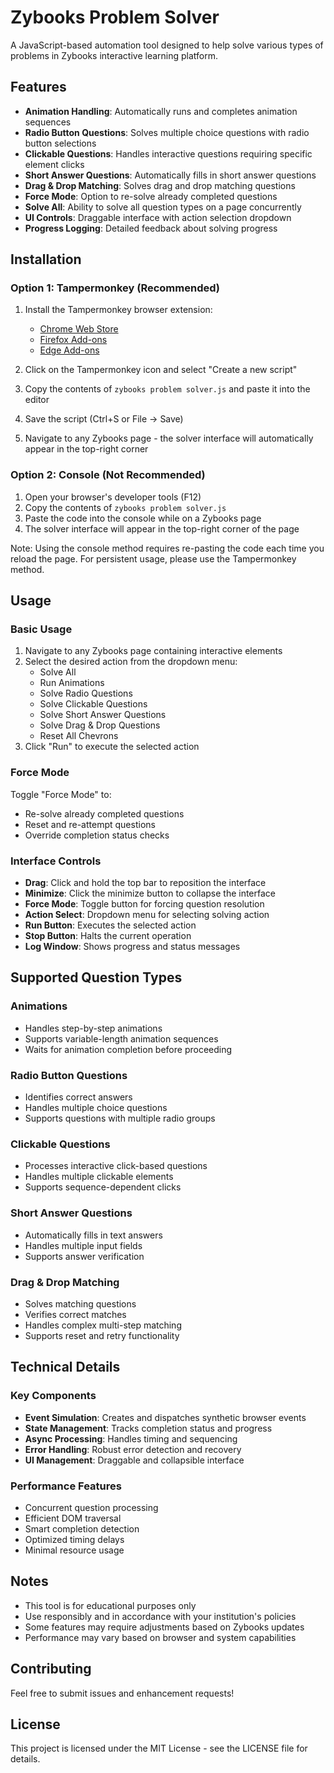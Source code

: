 # Zybooks Problem Solver

A JavaScript-based automation tool designed to help solve various types of problems in Zybooks interactive learning platform.

## Features

- **Animation Handling**: Automatically runs and completes animation sequences
- **Radio Button Questions**: Solves multiple choice questions with radio button selections
- **Clickable Questions**: Handles interactive questions requiring specific element clicks
- **Short Answer Questions**: Automatically fills in short answer questions
- **Drag & Drop Matching**: Solves drag and drop matching questions
- **Force Mode**: Option to re-solve already completed questions
- **Solve All**: Ability to solve all question types on a page concurrently
- **UI Controls**: Draggable interface with action selection dropdown
- **Progress Logging**: Detailed feedback about solving progress

## Installation

### Option 1: Tampermonkey (Recommended)

1. Install the Tampermonkey browser extension:
   - [Chrome Web Store](https://chrome.google.com/webstore/detail/tampermonkey/dhdgffkkebhmkfjojejmpbldmpobfkfo)
   - [Firefox Add-ons](https://addons.mozilla.org/en-US/firefox/addon/tampermonkey/)
   - [Edge Add-ons](https://microsoftedge.microsoft.com/addons/detail/tampermonkey/iikmkjmpaadaobahmlepeloendndfphd)

2. Click on the Tampermonkey icon and select "Create a new script"

3. Copy the contents of `zybooks problem solver.js` and paste it into the editor

4. Save the script (Ctrl+S or File -> Save)

5. Navigate to any Zybooks page - the solver interface will automatically appear in the top-right corner

### Option 2: Console (Not Recommended)

1. Open your browser's developer tools (F12)
2. Copy the contents of `zybooks problem solver.js`
3. Paste the code into the console while on a Zybooks page
4. The solver interface will appear in the top-right corner of the page
   
Note: Using the console method requires re-pasting the code each time you reload the page. For persistent usage, please use the Tampermonkey method.

## Usage

### Basic Usage

1. Navigate to any Zybooks page containing interactive elements
2. Select the desired action from the dropdown menu:
   - Solve All
   - Run Animations
   - Solve Radio Questions
   - Solve Clickable Questions
   - Solve Short Answer Questions
   - Solve Drag & Drop Questions
   - Reset All Chevrons
3. Click "Run" to execute the selected action

### Force Mode

Toggle "Force Mode" to:
- Re-solve already completed questions
- Reset and re-attempt questions
- Override completion status checks

### Interface Controls

- **Drag**: Click and hold the top bar to reposition the interface
- **Minimize**: Click the minimize button to collapse the interface
- **Force Mode**: Toggle button for forcing question resolution
- **Action Select**: Dropdown menu for selecting solving action
- **Run Button**: Executes the selected action
- **Stop Button**: Halts the current operation
- **Log Window**: Shows progress and status messages

## Supported Question Types

### Animations
- Handles step-by-step animations
- Supports variable-length animation sequences
- Waits for animation completion before proceeding

### Radio Button Questions
- Identifies correct answers
- Handles multiple choice questions
- Supports questions with multiple radio groups

### Clickable Questions
- Processes interactive click-based questions
- Handles multiple clickable elements
- Supports sequence-dependent clicks

### Short Answer Questions
- Automatically fills in text answers
- Handles multiple input fields
- Supports answer verification

### Drag & Drop Matching
- Solves matching questions
- Verifies correct matches
- Handles complex multi-step matching
- Supports reset and retry functionality

## Technical Details

### Key Components

- **Event Simulation**: Creates and dispatches synthetic browser events
- **State Management**: Tracks completion status and progress
- **Async Processing**: Handles timing and sequencing
- **Error Handling**: Robust error detection and recovery
- **UI Management**: Draggable and collapsible interface

### Performance Features

- Concurrent question processing
- Efficient DOM traversal
- Smart completion detection
- Optimized timing delays
- Minimal resource usage

## Notes

- This tool is for educational purposes only
- Use responsibly and in accordance with your institution's policies
- Some features may require adjustments based on Zybooks updates
- Performance may vary based on browser and system capabilities

## Contributing

Feel free to submit issues and enhancement requests!

## License

This project is licensed under the MIT License - see the LICENSE file for details. 